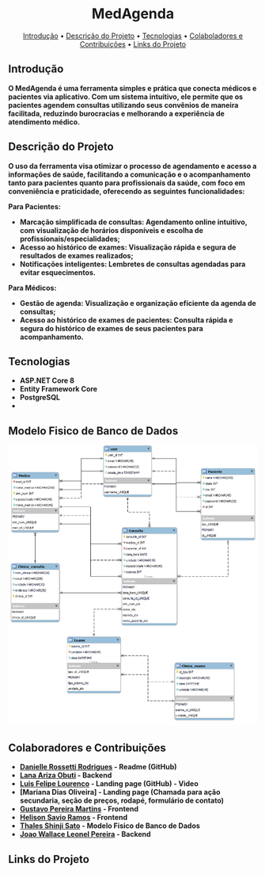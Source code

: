<h1 align="center" style="font-weight: bold;">MedAgenda</h1>

<p align="center">
 <a href="#introdução">Introdução</a> • 
  <a href="#descrição">Descrição do Projeto</a> •
 <a href="#tecnologia">Tecnologias</a> •
  <a href="#colab">Colaboladores e Contribuições</a> •
 <a href="#links">Links do Projeto</a> 
 <a href="#"</a></a>
</p>
<p align="center">
    <b>
</p>

<h2 id="Introdução"> Introdução</h2>

O MedAgenda é uma ferramenta simples e prática que conecta médicos e pacientes via aplicativo. Com um sistema intuitivo, ele permite que os pacientes agendem consultas utilizando seus convênios de maneira facilitada, reduzindo burocracias e melhorando a experiência de atendimento médico. 


<h2 id="descriçao"> Descrição do Projeto</h2>

O uso da ferramenta visa otimizar o processo de agendamento e acesso a informações de saúde, facilitando a comunicação e o acompanhamento tanto para pacientes quanto para profissionais da saúde, com foco em conveniência e praticidade, oferecendo as seguintes funcionalidades:

Para Pacientes:

- Marcação simplificada de consultas: Agendamento online intuitivo, com visualização de horários disponíveis e escolha de profissionais/especialidades;
- Acesso ao histórico de exames: Visualização rápida e segura de resultados de exames realizados;
- Notificações inteligentes: Lembretes de consultas agendadas para evitar esquecimentos.

Para Médicos:

- Gestão de agenda: Visualização e organização eficiente da agenda de consultas;
- Acesso ao histórico de exames de pacientes: Consulta rápida e segura do histórico de exames de seus pacientes para acompanhamento.

<h2 id="Tecnologias"> Tecnologias</h2>

- ASP.NET Core 8
- Entity Framework Core
- PostgreSQL
- 

<h2 id="Modelo"> Modelo Fisico de Banco de Dados</h2>
<img src="Grupo 33 - 2.png">


<h2 id="colab"> Colaboradores e Contribuições</h2>

* [Danielle Rossetti Rodrigues](https://github.com/danieller) - Readme (GitHub)
* [Lana Ariza Obuti]() - Backend
* [Luis Felipe Lourenco](https://github.com/FelipeLourenc) - Landing page (GitHub) - Video
* [Mariana Dias Oliveira] - Landing page (Chamada para ação secundaria, seção de preços, rodapé, formulário de contato)
* [Gustavo Pereira Martins](https://github.com/gustapmartins) - Frontend
* [Helison Savio Ramos](https://github.com/HeliSaviON) - Frontend
* [Thales Shinji Sato](https://github.com/ThalesShinji) - Modelo Fisico de Banco de Dados 
* [Joao Wallace Leonel Pereira](https://github.com/wallaceleonel) - Backend

<h2 id="links"> Links do Projeto</h2>


